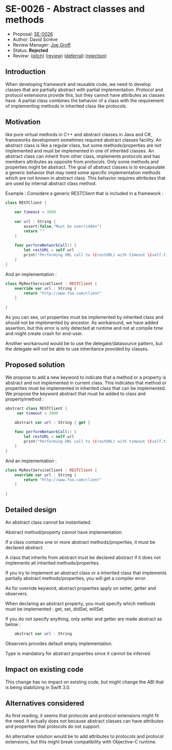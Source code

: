 # SE-0026 - Abstract classes and methods

* Proposal: [SE-0026](0026-abstract-classes-and-methods.md)
* Author: David Scrève
* Review Manager: [Joe Groff](https://github.com/jckarter/)
* Status: **Rejected**
* Review: ([pitch](https://forums.swift.org/t/proposal-draff-abstract-classes-and-methods/965)) ([review](https://forums.swift.org/t/review-se-0026-abstract-classes-and-methods/1580)) ([deferral](https://forums.swift.org/t/deferred-se-0026-abstract-classes-and-methods/1705)) ([rejection](https://forums.swift.org/t/returning-or-rejecting-all-the-deferred-evolution-proposals/60724))

## Introduction

When developing framework and reusable code, we need to develop classes that are partially 
abstract with partial implementation. Protocol and protocol extensions provide this, but 
they cannot have attributes as classes have.
A partial class combines the behavior of a class with the requirement of implementing methods
in inherited class like protocols.

## Motivation

like pure virtual methods in C++ and abstract classes in Java and C#, frameworks development 
sometimes required abstract classes facility.
An abstract class is like a regular class, but some methods/properties are not implemented 
and must be implemented in one of inherited classes.
An abstract class can inherit from other class, implements protocols and has members 
attributes as opposite from protocols.
Only some methods and properties might be abstract.
The goal of abstract classes is to encapsulate a generic behavior that may need some 
specific implementation methods which are not known in abstract class. This behavior 
requires attributes that are used by internal abstract class method.

Example : 
Considere a generic RESTClient that is included in a framework : 

```swift
class RESTClient {
    
    var timeout = 3000
    
    var url : String {
        assert(false,"Must be overridden")
        return ""
    }
    
    func performNetworkCall() {
        let restURL = self.url
        print("Performing URL call to \(restURL) with timeout \(self.timeout)")
    }
}

```

And an implementation : 
```swift
class MyRestServiceClient : RESTClient {
    override var url : String {
        return "http://www.foo.com/client"
    }
    
}
```

As you can see, url properties must be implemented by inherited class and should not be 
implemented by ancestor.
As workaround, we have added assertion, but this error is only detected at runtime and not 
at compile time and might create crash for end-user.

Another workaround would be to use the delegate/datasource pattern, but the delegate will 
not be able to use inheritance provided by classes.

## Proposed solution
We propose to add a new keyword to indicate that a method or a property is abstract and 
not implemented in current class.
This indicates that method or properties must be implemented in inherited class that can 
be implemented.
We propose the keyword abstract that must be added to class and property/method : 

```swift
abstract class RESTClient {    
     var timeout = 3000

    abstract var url : String { get }
    
    func performNetworkCall() {
        let restURL = self.url
        print("Performing URL call to \(restURL) with timeout \(self.timeout)")
    }
}
```

And an implementation : 
```swift
class MyRestServiceClient : RESTClient {
    override var url : String {
        return "http://www.foo.com/client"
    }
    
}
```

## Detailed design
An abstract class cannot be instantiated. 

Abstract method/property cannot have implementation.

If a class contains one or more abstract methods/properties, it must be declared abstract.

A class that inherits from abstract must be declared abstract if it does not implements 
all inherited methods/properties.

If you try to implement an abstract class or a inherited class that implements partially 
abstract methods/properties, you will get a compiler error.

As for override keyword, abstract properties apply on setter, getter and observers. 

When declaring an abstract property, you must specify which methods must be implemented : 
get, set, didSet, willSet. 

If you do not specify anything, only setter and getter are made 
abstract as below : 

```swift
    abstract var url : String
```

Observers provides default empty implementation.

Type is mandatory for abstract properties since it cannot be inferred.

## Impact on existing code
This change has no impact on existing code, but might change the ABI that is being 
stabilizing in Swift 3.0.

## Alternatives considered
As first reading, it seems that protocols and protocol extensions might fit the need. It 
actually does not because abstract classes can have attributes and properties that 
protocols do not support.

An alternative solution would be to add attributes to protocols and protocol extensions, 
but this might break compatibility with Objective-C runtime.



